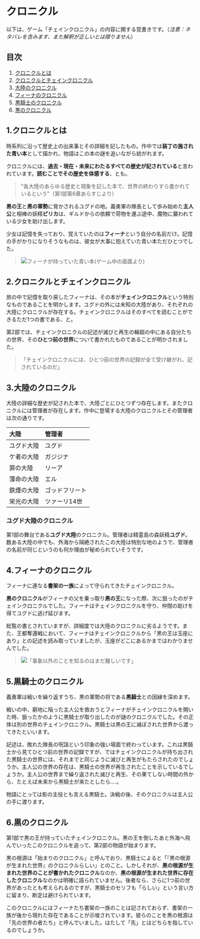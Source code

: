 クロニクル
====================================================

以下は、ゲーム「チェインクロニクル」の内容に関する覚書きです。（*注意：ネタバレを含みます、また解釈が正しいとは限りません*）




目次
----------------------------------------------------

1. [クロニクルとは](#1-)
2. [クロニクルとチェインクロニクル](#2-)
3. [大陸のクロニクル](#3-)
4. [フィーナのクロニクル](#4-)
5. [黒騎士のクロニクル](#5-)
6. [黒のクロニクル](#6-)



1.クロニクルとは
----------------------------------------------------

時系列に沿って歴史上の出来事とその詳細を記したもの。作中では**装丁の施された青い本**として描かれ、物語はこの本の謎を追いながら紡がれます。

クロニクルには、**過去・現在・未来にわたるすべての歴史が記されている**と言われています。**読むことでその歴史を体感する**、とも。

> "各大陸のあらゆる歴史と現象を記した本で、世界の終わりすら書かれているという”（第1部第6章あらすじより）

**黒の王**と**黒の軍勢**に脅かされるユグドの地。義勇軍の隊長として歩み始めた**主人公**と相棒の妖精**ピリカ**は、ギルドからの依頼で荷物を運ぶ途中、魔物に襲われている少女を助け出します。

少女は記憶を失っており、覚えていたのは**フィーナ**という自分の名前だけ。記憶の手がかりになりそうなものは、彼女が大事に抱えていた青い本ただひとつでした。

> ![フィーナが持っていた青い本(ゲーム中の画面より)](./img/chronicle.jpg)




2.クロニクルとチェインクロニクル
----------------------------------------------------

旅の中で記憶を取り戻したフィーナは、その本が**チェインクロニクル**という特別なものであることを明かします。ユグドの外には未知の大陸があり、それぞれの大陸にクロニクルが存在する。チェインクロニクルはそのすべてを読むことができるただ1つの書である、と。

第2部では、チェインクロニクルの記述が滅びと再生の輪廻の中にある自分たちの世界、その**ひとつ前の世界**について書かれたものであることが明かされました。

> 「チェインクロニクルには、ひとつ前の世界の記録が全て受け継がれ、記されているのだ」




3.大陸のクロニクル
----------------------------------------------------

大陸の詳細な歴史が記された本で、大陸ごとにひとつずつ存在します。またクロニクルには管理者が存在します。作中に登場する大陸のクロニクルとその管理者は次の通りです。

|大陸|管理者
|:--|:--
|ユグド大陸|ユグド
|ケ者の大陸|ガジジナ
|罪の大陸|リーア
|薄命の大陸|エル
|鉄煙の大陸|ゴッドフリート
|栄光の大陸|ツァーリ14世

### ユグド大陸のクロニクル

第1部の舞台である**ユグド大陸**のクロニクル。管理者は精霊島の森妖精**ユグド**。数ある大陸の中でも、外海から隔絶されたこの大陸は特別な地のようで、管理者の名前が同じというのも何か理由が秘められていそうです。




4.フィーナのクロニクル
----------------------------------------------------

フィーナに連なる**書架の一族**によって守られてきたチェインクロニクル。

**黒のクロニクル**がフィーナの父を乗っ取り**黒の王**になった際、次に狙ったのがチェインクロニクルでした。フィーナはチェインクロニクルを守り、仲間の助けを得てユグドに逃げ延びます。

総覧の書とされていますが、詳細度では大陸のクロニクルに劣るようです。また、王都奪還戦において、フィーナはチェインクロニクルから「黒の王は玉座にあり」との記述を読み取っていましたが、玉座がどこにあるかまではわかりませんでした。

> ![「事象以外のことを知るのはまだ難しいです」](./img/chronicle_04.jpg)


5.黒騎士のクロニクル
----------------------------------------------------

義勇軍は戦いを繰り返すうち、黒の軍勢の将である**黒騎士**との因縁を深めます。

戦いの中、窮地に陥った主人公を救おうとフィーナがチェインクロニクルを開いた時、狙ったかのように黒騎士が取り出したのが謎のクロニクルでした。その正体は別の世界のチェインクロニクル。黒騎士は黒の王に滅ぼされた世界から渡ってきたといいます。

記述は、敗れた隊長の呪詛という印象の強い場面で終わっています。これは黒騎士から見てひとつ前の世界の記録ですが、ではチェインクロニクルが持ち出された黒騎士の世界には、それまでと同じように滅びと再生がもたらされたのでしょうか。主人公の世界の存在は、黒騎士の世界が再生されたことを示しているでしょうか。主人公の世界まで繰り返された滅びと再生、その果てしない時間の外から、たとえば未来から黒騎士が来たとしたら‥‥。

物語にとっては影の主役とも言える黒騎士。決戦の後、そのクロニクルは主人公の手に渡ります。




6.黒のクロニクル
----------------------------------------------------

第1部で黒の王が持っていたチェインクロニクル。黒の王を倒したあと外海へ飛んでいったこのクロニクルを追って、第2部の物語が始まります。

黒の根源は「始まりのクロニクル」と呼んでおり、黒騎士によると「『黒の根源が生まれた世界』のクロニクルらしい」とのこと。しかしそれが、**黒の根源が生まれた世界のことが書かれたクロニクル**なのか、**黒の根源が生まれた世界に存在したクロニクル**なのかは明確に語られていません。後者なら、さらに1つ前の世界があったとも考えられるのですが、黒騎士のセリフも「らしい」という言い方に留まり、断定は避けられています。

このクロニクルにはフィーナたち書架の一族のことは記されておらず、書架の一族が後から現れた存在であることが示唆されています。彼らのことを黒の根源は「先の世界の者たち」と呼んでいました。はたして「先」とはどちらを指しているのでしょうか。



<!--
7.クロニクルの欠片
----------------------------------------------------

黒の根源を討ち果たしたあと、フィーナのクロニクルは



義勇軍が黒の根源を討ち果たして5年。未だ黒の軍勢は絶滅に至らず、さらには**白き異形**と呼ばれる新たな脅威に晒されます。

3部の物語は、ユグドの別々の地に住む少年少女5人を主人公として、それぞれの視点で進んでいきます。時に交叉し、やがて大きな1つの流れに引き寄せられていく主人公たち。

ヘリオス
アリーチェ
エシャル
-->

